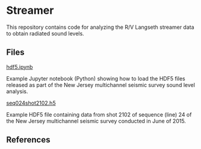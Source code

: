 # Streamer

This repository contains code for analyzing the R/V Langseth streamer data to
obtain radiated sound levels.

## Files

[hdf5.ipynb](https://github.com/tjcrone/streamer/blob/master/hdf5.ipynb)

  Example Jupyter notebook (Python) showing how to load the HDF5 files released
  as part of the New Jersey multichannel seismic survey sound level analysis.

[seq024shot2102.h5](https://github.com/tjcrone/streamer/blob/master/seq024shot2102.h5)

  Example HDF5 file containing data from shot 2102 of sequence (line) 24 of the
  New Jersey multichannel seismic survey conducted in June of 2015.

## References


